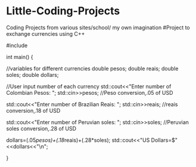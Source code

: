 # Little-Coding-Projects
Coding Projects from various sites/school/ my own imagination
#Project to exchange currencies using C++


#include <iostream>

int main() {

  //variables for different currencies
  double pesos;
  double reais;
  double soles;
  double dollars;


  //User input number of each currency
  std::cout<<"Enter number of Colombian Pesos: ";
  std::cin>>pesos;
  //Peso conversion,.05 of USD


  std::cout<<"Enter number of Brazilian Reais: ";
  std::cin>>reais;
  //reais conversion,.18 of USD

  std::cout<<"Enter number of Peruvian soles: ";
  std::cin>>soles;
  //Peruvian soles conversion,.28 of USD

  dollars=(.05*pesos)+(.18*reais)+(.28*soles);
  std::cout<<"US Dollars=$"<<dollars<<"\n";
  
  
}
